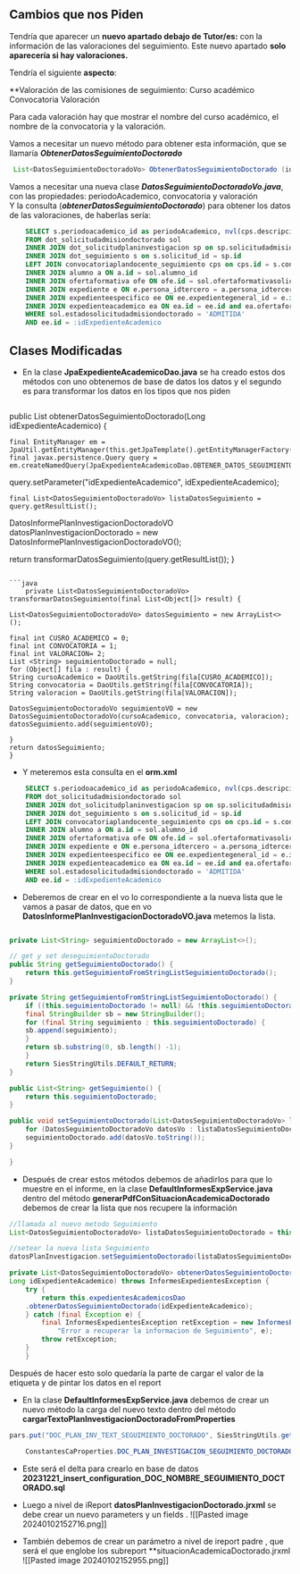 ## Cambios que nos Piden

Tendría que aparecer un **nuevo apartado debajo de Tutor/es:** con la información de las valoraciones del seguimiento. Este nuevo apartado **solo aparecería si hay valoraciones.**

Tendría el siguiente **aspecto**:

**Valoración de las comisiones de seguimiento:  Curso académico  Convocatoria   Valoración 

Para cada valoración hay que mostrar el nombre del curso académico, el nombre de la convocatoria y la valoración.

Vamos a necesitar un nuevo método para obtener esta información, que se llamaría _**ObtenerDatosSeguimientoDoctorado**_


```java
 List<DatosSeguimientoDoctoradoVo> ObtenerDatosSeguimientoDoctorado (idExpedienteAcademico)
```

Vamos a necesitar una nueva clase _**DatosSeguimientoDoctoradoVo.java**_, con las propiedades: periodoAcademico, convocatoria y valoración  
Y la consulta (_**obtenerDatosSeguimientoDoctorado**_) para obtener los datos de las valoraciones, de haberlas sería:

```sql
	SELECT s.periodoacademico_id as periodoAcademico, nvl(cps.descripcion,'prueba') as convocatoria, s.valoracion as valoracion
	FROM dot_solicitudadmisiondoctorado sol
	INNER JOIN dot_solicitudplaninvestigacion sp on sp.solicitudadmisiondoctorado_id = sol.id
	INNER JOIN dot_seguimiento s on s.solicitud_id = sp.id
	LEFT JOIN convocatoriaplandocente_seguimiento cps on cps.id = s.convocatoria_id
	INNER JOIN alumno a ON a.id = sol.alumno_id
	INNER JOIN ofertaformativa ofe ON ofe.id = sol.ofertaformativasolicitada_id
	INNER JOIN expediente e ON e.persona_idtercero = a.persona_idtercero
	INNER JOIN expedienteespecifico ee ON ee.expedientegeneral_id = e.id
	INNER JOIN expedienteacademico ea ON ea.id = ee.id and ea.ofertaformativa_id = ofe.id
	WHERE sol.estadosolicitudadmisiondoctorado = 'ADMITIDA'
	AND ee.id = :idExpedienteAcademico
```

## Clases Modificadas

* En la clase  **JpaExpedienteAcademicoDao.java**   se ha creado estos dos métodos con uno obtenemos de base de datos los datos y el segundo es para transformar los datos en los tipos que nos piden
  ```java
public List<DatosSeguimientoDoctoradoVo> obtenerDatosSeguimientoDoctorado(Long idExpedienteAcademico) {

	final EntityManager em = JpaUtil.getEntityManager(this.getJpaTemplate().getEntityManagerFactory());
	final javax.persistence.Query query =
	em.createNamedQuery(JpaExpedienteAcademicoDao.OBTENER_DATOS_SEGUIMIENTO_DOCTORADO);
query.setParameter("idExpedienteAcademico", idExpedienteAcademico);

	final List<DatosSeguimientoDoctoradoVo> listaDatosSeguimiento = query.getResultList();
DatosInformePlanInvestigacionDoctoradoVO datosPlanInvestigacionDoctorado = new DatosInformePlanInvestigacionDoctoradoVO();

return transformarDatosSeguimiento(query.getResultList());
}
```

```java
	private List<DatosSeguimientoDoctoradoVo> transformarDatosSeguimiento(final List<Object[]> result) {

List<DatosSeguimientoDoctoradoVo> datosSeguimiento = new ArrayList<>();

final int CUSRO_ACADEMICO = 0;
final int CONVOCATORIA = 1;
final int VALORACION= 2;
List <String> seguimientoDoctorado = null;
for (Object[] fila : result) {
String cursoAcademico = DaoUtils.getString(fila[CUSRO_ACADEMICO]);
String convocatoria = DaoUtils.getString(fila[CONVOCATORIA]);
String valoracion = DaoUtils.getString(fila[VALORACION]);

DatosSeguimientoDoctoradoVo seguimientoVO = new DatosSeguimientoDoctoradoVo(cursoAcademico, convocatoria, valoracion);
datosSeguimiento.add(seguimientoVO);

}
return datosSeguimiento;
}
```

* Y meteremos esta consulta en el **orm.xml** 
```sql
	SELECT s.periodoacademico_id as periodoAcademico, nvl(cps.descripcion,'prueba') as convocatoria, s.valoracion as valoracion
	FROM dot_solicitudadmisiondoctorado sol
	INNER JOIN dot_solicitudplaninvestigacion sp on sp.solicitudadmisiondoctorado_id = sol.id
	INNER JOIN dot_seguimiento s on s.solicitud_id = sp.id
	LEFT JOIN convocatoriaplandocente_seguimiento cps on cps.id = s.convocatoria_id
	INNER JOIN alumno a ON a.id = sol.alumno_id
	INNER JOIN ofertaformativa ofe ON ofe.id = sol.ofertaformativasolicitada_id
	INNER JOIN expediente e ON e.persona_idtercero = a.persona_idtercero
	INNER JOIN expedienteespecifico ee ON ee.expedientegeneral_id = e.id
	INNER JOIN expedienteacademico ea ON ea.id = ee.id and ea.ofertaformativa_id = ofe.id
	WHERE sol.estadosolicitudadmisiondoctorado = 'ADMITIDA'
	AND ee.id = :idExpedienteAcademico
```

* Deberemos de crear en el vo lo correspondiente a la nueva lista que le vamos a pasar de datos, que en  vo 
**DatosInformePlanInvestigacionDoctoradoVO.java** metemos la lista.

```java

private List<String> seguimientoDoctorado = new ArrayList<>();

// get y set deseguimientoDoctorado
public String getSeguimientoDoctorado() {
	return this.getSeguimientoFromStringListSeguimientoDoctorado();
}

private String getSeguimientoFromStringListSeguimientoDoctorado() {
	if ((this.seguimientoDoctorado != null) && !this.seguimientoDoctorado.isEmpty()) {
	final StringBuilder sb = new StringBuilder();
	for (final String seguimiento : this.seguimientoDoctorado) {
	sb.append(seguimiento);
	}
	return sb.substring(0, sb.length() -1);
	}
	return SiesStringUtils.DEFAULT_RETURN;
}

public List<String> getSeguimiento() {
	return this.seguimientoDoctorado;
}

public void setSeguimientoDoctorado(List<DatosSeguimientoDoctoradoVo> listaDatosSeguimientoDoctorado) {
	for (DatosSeguimientoDoctoradoVo datosVo : listaDatosSeguimientoDoctorado) {
	seguimientoDoctorado.add(datosVo.toString());
}

}
```


* Después de crear estos métodos debemos de añadirlos para que lo muestre en el informe, en la clase **DefaultInformesExpService.java** dentro del método **generarPdfConSituacionAcademicaDoctorado** debemos de crear la lista que nos recupere la información 

```java
//llamada al nuevo metodo Seguimiento
List<DatosSeguimientoDoctoradoVo> listaDatosSeguimientoDoctorado = this.obtenerDatosSeguimientoDoctorado(vo.getExpedienteAcademico().getId());

//setear la nueva lista Seguimiento
datosPlanInvestigacion.setSeguimientoDoctorado(listaDatosSeguimientoDoctorado);
```

```java
private List<DatosSeguimientoDoctoradoVo> obtenerDatosSeguimientoDoctorado(
Long idExpedienteAcademico) throws InformesExpedientesException {
	try {
		return this.expedientesAcademicosDao
	.obtenerDatosSeguimientoDoctorado(idExpedienteAcademico);
	} catch (final Exception e) {
		final InformesExpedientesException retException = new InformesExpedientesException(
			"Error a recuperar la informacion de Seguimiento", e);
		throw retException;
	}
	}
```

Después de hacer esto solo quedaría la parte de cargar el valor de la etiqueta y de pintar los datos en el report
* En la clase **DefaultInformesExpService.java** debemos de crear un nuevo método la carga del nuevo texto 
dentro del método **cargarTextoPlanInvestigacionDoctoradoFromProperties** 

```java
pars.put("DOC_PLAN_INV_TEXT_SEGUIMIENTO_DOCTORADO", SiesStringUtils.getValueFromProperties(languageProperties,

	ConstantesCaProperties.DOC_PLAN_INVESTIGACION_SEGUIMIENTO_DOCTORADO));
```

 * Este será el delta para crearlo en base de datos **20231221_insert_configuration_DOC_NOMBRE_SEGUIMIENTO_DOCTORADO.sql**

* Luego a nivel de iReport **datosPlanInvestigacionDoctorado.jrxml** se debe crear un nuevo parameters y un fields .
 ![[Pasted image 20240102152716.png]]

* También debemos de crear un parámetro a nivel de ireport padre , que será el que englobe los subreport **situacionAcademicaDoctorado.jrxml
![[Pasted image 20240102152955.png]]